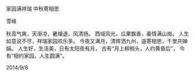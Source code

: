 家园满祥瑞 中秋寄相思

雪峰


秋高气爽，天渐凉，暑燥退，风清扬。
西域风光，瓜果飘香，豪情满山岗。
人生如意说不尽，祥瑞家园欢乐多。
今夜又满月，清辉洒九州，遥寄相思，千里共婵娟。
人生好，生活美，日有太阳夜有月，
古有“月上柳梢头，人约黄昏后”，
今有“相约家园，人生圆满”。

2014/9/8



